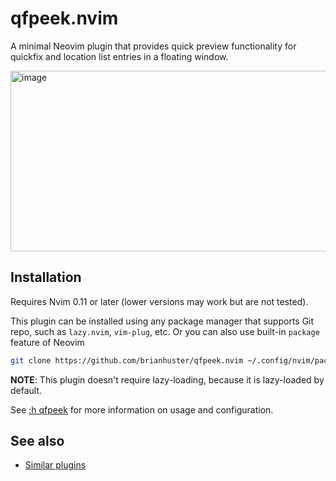 # qfpeek.nvim

A minimal Neovim plugin that provides quick preview functionality for quickfix and
location list entries in a floating window.

<img width="1281" height="289" alt="image" src="https://github.com/user-attachments/assets/887d10ee-f897-4384-8e45-339e2151e326" />

## Installation

Requires Nvim 0.11 or later (lower versions may work but are not tested).

This plugin can be installed using any package manager that supports Git repo, such as `lazy.nvim`, `vim-plug`, etc.
Or you can also use built-in `package` feature of Neovim
```bash
git clone https://github.com/brianhuster/qfpeek.nvim ~/.config/nvim/pack/plugins/start/qfpeek.nvim
```

**NOTE**: This plugin doesn't require lazy-loading, because it is lazy-loaded by default.

See [:h qfpeek](doc/qfpeek.txt) for more information on usage and configuration.

## See also

- [Similar plugins](https://github.com/brianhuster/qfpeek.nvim/wiki/Similar-plugins)
